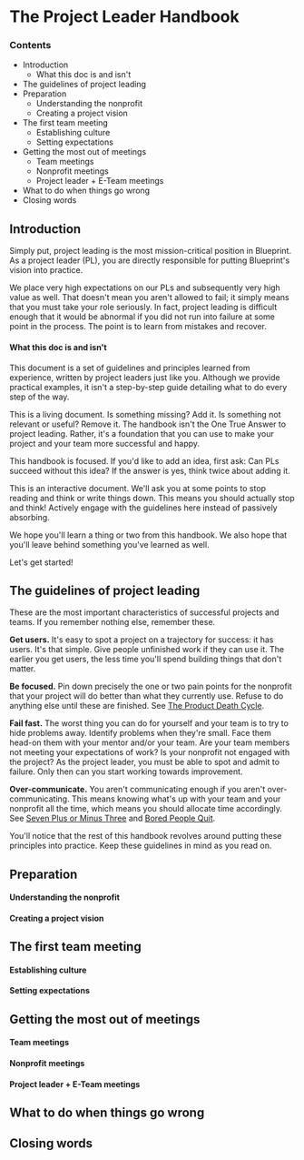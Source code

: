 The Project Leader Handbook
===========================

### Contents

- Introduction
    - What this doc is and isn't
- The guidelines of project leading
- Preparation
    - Understanding the nonprofit
    - Creating a project vision
- The first team meeting
    - Establishing culture
    - Setting expectations
- Getting the most out of meetings
    - Team meetings
    - Nonprofit meetings
    - Project leader + E-Team meetings
- What to do when things go wrong
- Closing words

## Introduction

Simply put, project leading is the most mission-critical position in Blueprint.
As a project leader (PL), you are directly responsible for putting Blueprint's
vision into practice.

We place very high expectations on our PLs and subsequently very high value as
well. That doesn't mean you aren't allowed to fail; it simply means that you
must take your role seriously. In fact, project leading is difficult enough
that it would be abnormal if you did not run into failure at some point in the
process. The point is to learn from mistakes and recover.

#### What this doc is and isn't

This document is a set of guidelines and principles learned from experience,
written by project leaders just like you. Although we provide practical
examples, it isn't a step-by-step guide detailing what to do every step of the
way.

This is a living document. Is something missing? Add it. Is something not
relevant or useful? Remove it. The handbook isn't the One True Answer to project
leading. Rather, it's a foundation that you can use to make your project and
your team more successful and happy.

This handbook is focused. If you'd like to add an idea, first ask: Can PLs
succeed without this idea? If the answer is yes, think twice about adding it.

This is an interactive document. We'll ask you at some points to stop reading
and think or write things down. This means you should actually stop and think!
Actively engage with the guidelines here instead of passively absorbing.

We hope you'll learn a thing or two from this handbook. We also hope that you'll
leave behind something you've learned as well.

Let's get started!

## The guidelines of project leading

These are the most important characteristics of successful projects and teams.
If you remember nothing else, remember these.

**Get users.** It's easy to spot a project on a trajectory for success: it has
users. It's that simple. Give people unfinished work if they can use it. The
earlier you get users, the less time you'll spend building things that don't
matter.

**Be focused.** Pin down precisely the one or two pain points for the nonprofit
that your project will do better than what they currently use. Refuse to do
anything else until these are finished. See
[The Product Death Cycle][product-death-cycle].

**Fail fast.** The worst thing you can do for yourself and your team is to try
to hide problems away. Identify problems when they're small. Face them head-on
them with your mentor and/or your team. Are your team members not meeting your
expectations of work? Is your nonprofit not engaged with the project? As the
project leader, you must be able to spot and admit to failure. Only then can you
start working towards improvement.

**Over-communicate.** You aren't communicating enough if you aren't
over-communicating. This means knowing what's up with your team and your
nonprofit all the time, which means you should allocate time accordingly. See
[Seven Plus or Minus Three][seven-plus-minus-three] and
[Bored People Quit][bored-people-quit].

[product-death-cycle]: http://andrewchen.co/this-is-the-product-death-cycle-why-it-happens-and-how-to-break-out-of-it/
[seven-plus-minus-three]: http://randsinrepose.com/archives/seven-plus-or-minus-three/
[bored-people-quit]: http://randsinrepose.com/archives/bored-people-quit/

You'll notice that the rest of this handbook revolves around putting these
principles into practice. Keep these guidelines in mind as you read on.

## Preparation

#### Understanding the nonprofit

#### Creating a project vision

## The first team meeting

#### Establishing culture

#### Setting expectations

## Getting the most out of meetings

#### Team meetings

#### Nonprofit meetings

#### Project leader + E-Team meetings

## What to do when things go wrong

## Closing words
